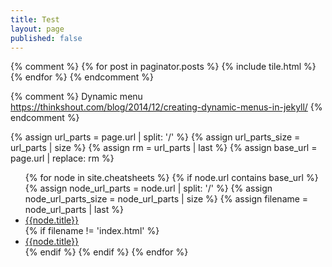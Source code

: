 ```yaml
---
title: Test
layout: page
published: false
---
```

{% comment %}
{% for post in paginator.posts %}
    {% include tile.html %}
{% endfor %}
{% endcomment %}

{% comment %}
Dynamic menu 
https://thinkshout.com/blog/2014/12/creating-dynamic-menus-in-jekyll/
{% endcomment %}

{% assign url_parts = page.url | split: '/' %}
{% assign url_parts_size = url_parts | size %}
{% assign rm = url_parts | last %}
{% assign base_url = page.url | replace: rm %}

<ul>
{% for node in site.cheatsheets %}
  {% if node.url contains base_url %}
    {% assign node_url_parts = node.url | split: '/' %}
    {% assign node_url_parts_size = node_url_parts | size %}
    {% assign filename = node_url_parts | last %}
	<li><a href='{{node.url}}'>{{node.title}}</a></li>
    {% if filename != 'index.html' %}
      <li><a href='{{node.url}}'>{{node.title}}</a></li>
    {% endif %}
  {% endif %}
{% endfor %}
</ul>

 
 



